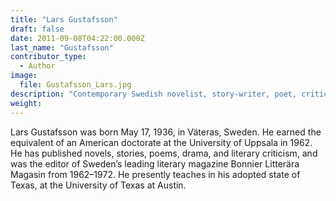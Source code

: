 ```yaml
---
title: "Lars Gustafsson"
draft: false
date: 2011-09-08T04:22:00.000Z
last_name: "Gustafsson"
contributor_type:
  - Author
image:
  file: Gustafsson_Lars.jpg
description: "Contemporary Swedish novelist, story-writer, poet, critic and professor."
weight:
---
```


Lars Gustafsson was born May 17, 1936, in Väteras, Sweden. He earned the equivalent of an American doctorate at the University of Uppsala in 1962. He has published novels, stories, poems, drama, and literary criticism, and was the editor of Sweden’s leading literary magazine Bonnier Litterära Magasin from 1962–1972. He presently teaches in his adopted state of Texas, at the University of Texas at Austin.

